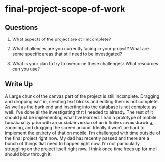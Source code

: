 # final-project-scope-of-work

## Questions

1. What aspects of the project are still incomplete?

2. What challenges are you currently facing in your project? What are some specific areas that still need to be investigated?

3. What is your plan to try to overcome these challenges? What resources can you use?

## Write Up

<!--- Final project write up goes here --->

A Large chunk of the canvas part of the project is still incomplete. Dragging and dropping isn’t in, creating text blocks and editing them is not complete. As well as the back end and inserting into the database is not complete as well. I’ve done all the investigating that I needed to already. The rest of it should just be implementing what I’ve learned. I had a prototype of mobile functionality prior with an unstable version of an infinite canvas drawing, zooming, and dragging the screen around. Ideally it won’t be hard to implement the entirety of that on mobile. I’m challenged with time outside of the final project right now. My dad has recently passed and there are a bunch of things that need to happen right now. I’m not particularly struggling on the project itself right now. I think once time frees up for me I should blow through it.
